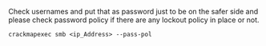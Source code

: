 
Check usernames and put that as password just to be on the safer side and please check password policy if there are any lockout policy in place or not.

```
crackmapexec smb <ip_Address> --pass-pol
```
